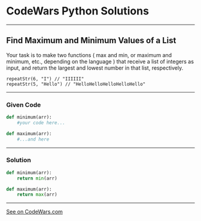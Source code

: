 # CodeWars Python Solutions

---

## Find Maximum and Minimum Values of a List


Your task is to make two functions ( max and min, or maximum and minimum, etc., depending on the language ) that receive a list of integers as input, and return the largest and lowest number in that list, respectively.

```
repeatStr(6, "I") // "IIIIII"
repeatStr(5, "Hello") // "HelloHelloHelloHelloHello"
```


---

### Given Code


```python
def minimum(arr):
    #your code here...

def maximum(arr):
    #...and here
```

---

### Solution


```python
def minimum(arr):
    return min(arr)

def maximum(arr):
    return max(arr)
```


-------

[See on CodeWars.com](https://www.codewars.com/kata/577a98a6ae28071780000989/train/python)
